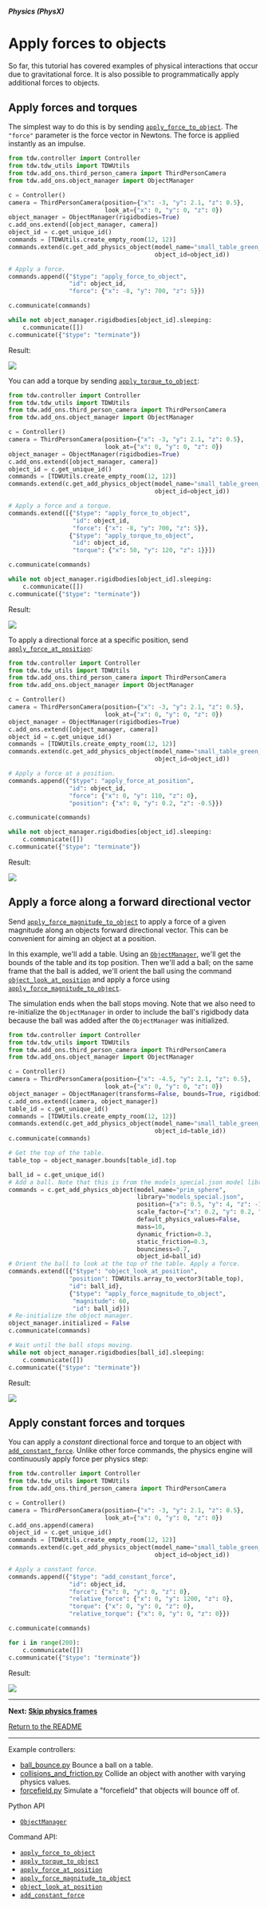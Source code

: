 ##### Physics (PhysX)

# Apply forces to objects

So far, this tutorial has covered examples of physical interactions that occur due to gravitational force. It is also possible to programmatically apply additional forces to objects.

## Apply forces and torques

The simplest way to do this is by sending [`apply_force_to_object`](../../api/command_api.md#apply_force_to_object). The `"force"` parameter is the force vector in Newtons. The force is applied instantly as an impulse.

```python
from tdw.controller import Controller
from tdw.tdw_utils import TDWUtils
from tdw.add_ons.third_person_camera import ThirdPersonCamera
from tdw.add_ons.object_manager import ObjectManager

c = Controller()
camera = ThirdPersonCamera(position={"x": -3, "y": 2.1, "z": 0.5},
                           look_at={"x": 0, "y": 0, "z": 0})
object_manager = ObjectManager(rigidbodies=True)
c.add_ons.extend([object_manager, camera])
object_id = c.get_unique_id()
commands = [TDWUtils.create_empty_room(12, 12)]
commands.extend(c.get_add_physics_object(model_name="small_table_green_marble",
                                         object_id=object_id))

# Apply a force.
commands.append({"$type": "apply_force_to_object",
                 "id": object_id,
                 "force": {"x": -8, "y": 700, "z": 5}})

c.communicate(commands)

while not object_manager.rigidbodies[object_id].sleeping:
    c.communicate([])
c.communicate({"$type": "terminate"})
```

Result:

![](images/forces/apply_force_to_object.gif)

You can add a torque by sending [`apply_torque_to_object`](../../api/command_api.md#apply_torque_to_object):

```python
from tdw.controller import Controller
from tdw.tdw_utils import TDWUtils
from tdw.add_ons.third_person_camera import ThirdPersonCamera
from tdw.add_ons.object_manager import ObjectManager

c = Controller()
camera = ThirdPersonCamera(position={"x": -3, "y": 2.1, "z": 0.5},
                           look_at={"x": 0, "y": 0, "z": 0})
object_manager = ObjectManager(rigidbodies=True)
c.add_ons.extend([object_manager, camera])
object_id = c.get_unique_id()
commands = [TDWUtils.create_empty_room(12, 12)]
commands.extend(c.get_add_physics_object(model_name="small_table_green_marble",
                                         object_id=object_id))

# Apply a force and a torque.
commands.extend([{"$type": "apply_force_to_object",
                  "id": object_id,
                  "force": {"x": -8, "y": 700, "z": 5}},
                 {"$type": "apply_torque_to_object",
                  "id": object_id,
                  "torque": {"x": 50, "y": 120, "z": 1}}])

c.communicate(commands)

while not object_manager.rigidbodies[object_id].sleeping:
    c.communicate([])
c.communicate({"$type": "terminate"})
```

Result:

![](images/forces/apply_torque_to_object.gif)

To apply a directional force at a specific position, send  [`apply_force_at_position`](../../api/command_api.md#apply_force_at_position):

```python
from tdw.controller import Controller
from tdw.tdw_utils import TDWUtils
from tdw.add_ons.third_person_camera import ThirdPersonCamera
from tdw.add_ons.object_manager import ObjectManager

c = Controller()
camera = ThirdPersonCamera(position={"x": -3, "y": 2.1, "z": 0.5},
                           look_at={"x": 0, "y": 0, "z": 0})
object_manager = ObjectManager(rigidbodies=True)
c.add_ons.extend([object_manager, camera])
object_id = c.get_unique_id()
commands = [TDWUtils.create_empty_room(12, 12)]
commands.extend(c.get_add_physics_object(model_name="small_table_green_marble",
                                         object_id=object_id))

# Apply a force at a position.
commands.append({"$type": "apply_force_at_position",
                 "id": object_id,
                 "force": {"x": 0, "y": 110, "z": 0},
                 "position": {"x": 0, "y": 0.2, "z": -0.5}})

c.communicate(commands)

while not object_manager.rigidbodies[object_id].sleeping:
    c.communicate([])
c.communicate({"$type": "terminate"})
```

Result:

![](images/forces/apply_force_at_position.gif)

## Apply a force along a forward directional vector

Send  [`apply_force_magnitude_to_object`](../../api/command_api.md#apply_force_magnitude_to_object) to apply a force of a given magnitude along an objects forward directional vector. This can be convenient for aiming an object at a position.

In this example, we'll add a table. Using an [`ObjectManager`](../../python/add_ons/object_manager.md), we'll get the bounds of the table and its top position. Then we'll add a ball; on the same frame that the ball is added, we'll orient the ball using the command [`object_look_at_position`](../../api/command_api.md#object_look_at_position) and apply a force using  [`apply_force_magnitude_to_object`](../../api/command_api.md#apply_force_magnitude_to_object).

The simulation ends when the ball stops moving. Note that we also need to re-initialize the `ObjectManager` in order to include the ball's rigidbody data because the ball was added after the `ObjectManager` was initialized.

```python
from tdw.controller import Controller
from tdw.tdw_utils import TDWUtils
from tdw.add_ons.third_person_camera import ThirdPersonCamera
from tdw.add_ons.object_manager import ObjectManager

c = Controller()
camera = ThirdPersonCamera(position={"x": -4.5, "y": 2.1, "z": 0.5},
                           look_at={"x": 0, "y": 0, "z": 0})
object_manager = ObjectManager(transforms=False, bounds=True, rigidbodies=True)
c.add_ons.extend([camera, object_manager])
table_id = c.get_unique_id()
commands = [TDWUtils.create_empty_room(12, 12)]
commands.extend(c.get_add_physics_object(model_name="small_table_green_marble",
                                         object_id=table_id))
c.communicate(commands)

# Get the top of the table.
table_top = object_manager.bounds[table_id].top

ball_id = c.get_unique_id()
# Add a ball. Note that this is from the models_special.json model library.
commands = c.get_add_physics_object(model_name="prim_sphere",
                                    library="models_special.json",
                                    position={"x": 0.5, "y": 4, "z": -1.3},
                                    scale_factor={"x": 0.2, "y": 0.2, "z": 0.2},
                                    default_physics_values=False,
                                    mass=10,
                                    dynamic_friction=0.3,
                                    static_friction=0.3,
                                    bounciness=0.7,
                                    object_id=ball_id)
# Orient the ball to look at the top of the table. Apply a force.
commands.extend([{"$type": "object_look_at_position",
                 "position": TDWUtils.array_to_vector3(table_top),
                 "id": ball_id},
                 {"$type": "apply_force_magnitude_to_object",
                  "magnitude": 60,
                  "id": ball_id}])
# Re-initialize the object manager.
object_manager.initialized = False
c.communicate(commands)

# Wait until the ball stops moving.
while not object_manager.rigidbodies[ball_id].sleeping:
    c.communicate([])
c.communicate({"$type": "terminate"})
```

Result:

![](images/forces/apply_force_magnitude_to_object.gif)

## Apply constant forces and torques

You can apply a *constant* directional force and torque to an object with [`add_constant_force`](../../api/command_api.md#add_constant_force). Unlike other force commands, the physics engine will continuously apply force per physics step:

```python
from tdw.controller import Controller
from tdw.tdw_utils import TDWUtils
from tdw.add_ons.third_person_camera import ThirdPersonCamera

c = Controller()
camera = ThirdPersonCamera(position={"x": -3, "y": 2.1, "z": 0.5},
                           look_at={"x": 0, "y": 0, "z": 0})
c.add_ons.append(camera)
object_id = c.get_unique_id()
commands = [TDWUtils.create_empty_room(12, 12)]
commands.extend(c.get_add_physics_object(model_name="small_table_green_marble",
                                         object_id=object_id))

# Apply a constant force.
commands.append({"$type": "add_constant_force",
                 "id": object_id,
                 "force": {"x": 0, "y": 0, "z": 0},
                 "relative_force": {"x": 0, "y": 1200, "z": 0},
                 "torque": {"x": 0, "y": 0, "z": 0},
                 "relative_torque": {"x": 0, "y": 0, "z": 0}})

c.communicate(commands)

for i in range(200):
    c.communicate([])
c.communicate({"$type": "terminate"})
```

Result:

![](images/forces/add_constant_force.gif)

***

**Next: [Skip physics frames](step_physics.md)**

[Return to the README](../../../README.md)

***

Example controllers:

- [ball_bounce.py](https://github.com/threedworld-mit/tdw/blob/master/Python/example_controllers/physx/ball_bounce.py) Bounce a ball on a table.
- [collisions_and_friction.py](https://github.com/threedworld-mit/tdw/blob/master/Python/example_controllers/physx/collisions_and_friction.py) Collide an object with another with varying physics values.
- [forcefield.py](https://github.com/threedworld-mit/tdw/blob/master/Python/example_controllers/physx/forcefield.py) Simulate a "forcefield" that objects will bounce off of.

Python API

- [`ObjectManager`](../../python/add_ons/object_manager.md)

Command API:

- [`apply_force_to_object`](../../api/command_api.md#apply_force_to_object)
- [`apply_torque_to_object`](../../api/command_api.md#apply_torque_to_object)
- [`apply_force_at_position`](../../api/command_api.md#apply_force_at_position)
-  [`apply_force_magnitude_to_object`](../../api/command_api.md#apply_force_magnitude_to_object)
- [`object_look_at_position`](../../api/command_api.md#object_look_at_position)
- [`add_constant_force`](../../api/command_api.md#add_constant_force)